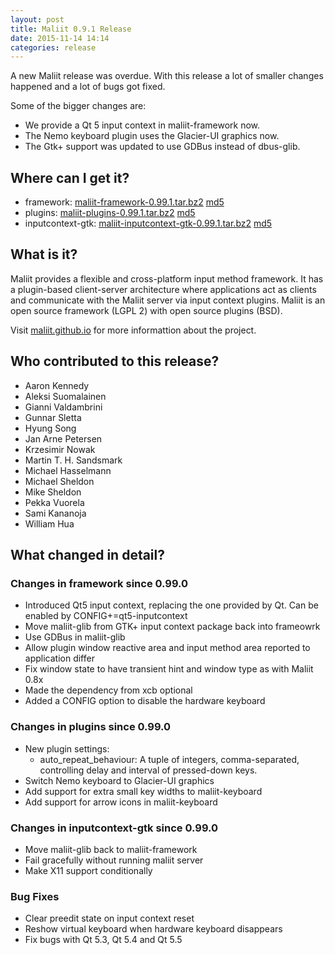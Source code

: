 ```yaml
---
layout: post
title: Maliit 0.9.1 Release
date: 2015-11-14 14:14
categories: release
---
```


A new Maliit release was overdue. With this release a lot of smaller changes happened and a lot of bugs got fixed.

Some of the bigger changes are:

* We provide a Qt 5 input context in maliit-framework now.
* The Nemo keyboard plugin uses the Glacier-UI graphics now.
* The Gtk+ support was updated to use GDBus instead of dbus-glib.

## Where can I get it?

* framework:
  [maliit-framework-0.99.1.tar.bz2](/download/maliit-framework-0.99.1.tar.bz2) [md5](/download/maliit-framework-0.99.1.md5)
* plugins:
  [maliit-plugins-0.99.1.tar.bz2](/download/maliit-plugins-0.99.1.tar.bz2) [md5](/download/maliit-plugins-0.99.1.md5)
* inputcontext-gtk:
  [maliit-inputcontext-gtk-0.99.1.tar.bz2](/download/maliit-inputcontext-gtk-0.99.1.tar.bz2) [md5](maliit-inputcontext-gtk-0.99.1.md5)

## What is it?

Maliit provides a flexible and cross-platform input method framework. It has a
plugin-based client-server architecture where applications act as clients and
communicate with the Maliit server via input context plugins. Maliit is an open
source framework (LGPL 2) with open source plugins (BSD).

Visit [maliit.github.io](/) for more informattion about the project.

## Who contributed to this release?

* Aaron Kennedy
* Aleksi Suomalainen
* Gianni Valdambrini
* Gunnar Sletta
* Hyung Song
* Jan Arne Petersen
* Krzesimir Nowak
* Martin T. H. Sandsmark
* Michael Hasselmann
* Michael Sheldon
* Mike Sheldon
* Pekka Vuorela
* Sami Kananoja
* William Hua

## What changed in detail?

### Changes in framework since 0.99.0
* Introduced Qt5 input context, replacing the one provided by Qt. Can
  be enabled by CONFIG+=qt5-inputcontext
* Move maliit-glib from GTK+ input context package back into frameowrk
* Use GDBus in maliit-glib
* Allow plugin window reactive area and input method area reported to
  application differ
* Fix window state to have transient hint and window type as with
  Maliit 0.8x
* Made the dependency from xcb optional
* Added a CONFIG option to disable the hardware keyboard

### Changes in plugins since 0.99.0
* New plugin settings:
  - auto_repeat_behaviour: A tuple of integers, comma-separated, controlling
    delay and interval of pressed-down keys.
* Switch Nemo keyboard to Glacier-UI graphics
* Add support for extra small key widths to maliit-keyboard
* Add support for arrow icons in maliit-keyboard

### Changes in inputcontext-gtk since 0.99.0
* Move maliit-glib back to maliit-framework
* Fail gracefully without running maliit server
* Make X11 support conditionally

### Bug Fixes
* Clear preedit state on input context reset
* Reshow virtual keyboard when hardware keyboard disappears
* Fix bugs with Qt 5.3, Qt 5.4 and Qt 5.5


